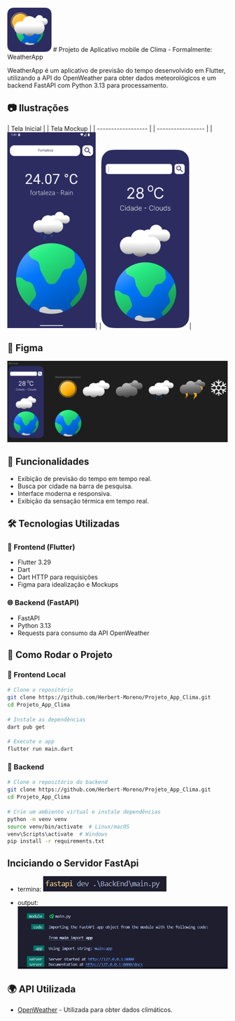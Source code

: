 <img src="./GitAssets/App_Icon.png" width="20%"> # Projeto de Aplicativo mobile de Clima - Formalmente: WeatherApp

WeatherApp é um aplicativo de previsão do tempo desenvolvido em Flutter, utilizando a API do OpenWeather para obter dados meteorológicos e um backend FastAPI com Python 3.13 para processamento.

## 📷 Ilustrações

|    Tela Inicial    |    |    Tela Mockup    |
| ------------------ |    | ----------------- |
|<img src="./GitAssets/test.png" width="40%">| |<img src="./GitAssets/Mockup.png" width="40%">|


## 📱 Figma 

![](./GitAssets/Figma.png)

## 📌 Funcionalidades

- Exibição de previsão do tempo em tempo real.
- Busca por cidade na barra de pesquisa.
- Interface moderna e responsiva.
- Exibição da sensação térmica em tempo real.

## 🛠️ Tecnologias Utilizadas

### 📱 Frontend (Flutter)

- Flutter 3.29
- Dart
- Dart HTTP para requisições
- Figma para idealização e Mockups

### 🌐 Backend (FastAPI)

- FastAPI
- Python 3.13
- Requests para consumo da API OpenWeather

## 🚀 Como Rodar o Projeto

### 📲 Frontend Local
```bash
# Clone o repositório
git clone https://github.com/Herbert-Moreno/Projeto_App_Clima.git
cd Projeto_App_Clima

# Instale as dependências
dart pub get

# Execute o app
flutter run main.dart
```

### 🔧 Backend
```bash
# Clone o repositório do backend
git clone https://github.com/Herbert-Moreno/Projeto_App_Clima.git
cd Projeto_App_Clima

# Crie um ambiente virtual e instale dependências
python -m venv venv
source venv/bin/activate  # Linux/macOS
venv\Scripts\activate  # Windows
pip install -r requirements.txt
```
## Inciciando o Servidor FastApi

- termina:
![](./GitAssets/StartCommand.png)

- output:
![](./GitAssets/ServerRunning.png)


## 🌍 API Utilizada

- [OpenWeather](https://openweathermap.org/) - Utilizada para obter dados climáticos.
